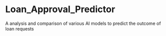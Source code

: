 # Loan_Approval_Predictor
A analysis and comparison of various AI models to predict the outcome of loan requests
